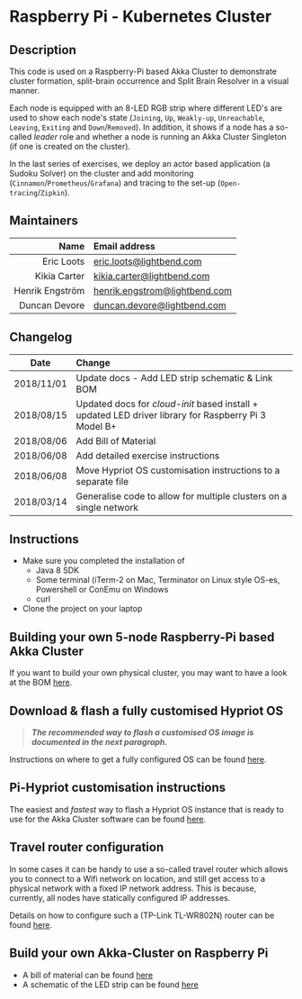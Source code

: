 # Raspberry Pi - Kubernetes Cluster

## Description

This code is used on a Raspberry-Pi based Akka Cluster to demonstrate cluster formation, split-brain occurrence and Split Brain Resolver in a visual manner.

Each node is equipped with an 8-LED RGB strip where different LED's are used to show each node's state (`Joining`, `Up`, `Weakly-up`, `Unreachable`, `Leaving`, `Exiting` and `Down`/`Removed`). In addition, it shows if a node has a so-called _leader_ role and whether a node is running an Akka Cluster Singleton (if one is created on the cluster).

In the last series of exercises, we deploy an actor based application (a Sudoku Solver) on the cluster and add monitoring (`Cinnamon`/`Prometheus`/`Grafana`) and tracing to the set-up (`Open-tracing`/`Zipkin`).

## Maintainers

| Name               | Email address                           |
|-------------------:|:----------------------------------------|
| Eric Loots         | eric.loots@lightbend.com                |
| Kikia Carter       | kikia.carter@lightbend.com              |
| Henrik Engström    | henrik.engstrom@lightbend.com           |
| Duncan Devore      | duncan.devore@lightbend.com             |

## Changelog

| Date      | Change                                |
|:---------:|:--------------------------------------|
|2018/11/01 | Update docs - Add LED strip schematic & Link BOM |
|2018/08/15 | Updated docs for _cloud-init_ based install + updated LED driver library for Raspberry Pi 3 Model B+|
|2018/08/06 | Add Bill of Material |
|2018/06/08 | Add detailed exercise instructions |
|2018/06/08 | Move Hypriot OS customisation instructions to a separate file |
|2018/03/14 | Generalise code to allow for multiple clusters on a single network |

## Instructions

- Make sure you completed the installation of
    - Java 8 SDK
    - Some terminal (iTerm-2 on Mac, Terminator on Linux style OS-es, Powershell or ConEmu on Windows
    - curl
- Clone the project on your laptop

## Building your own 5-node Raspberry-Pi based Akka Cluster

If you want to build your own physical cluster, you may want to have a look at the BOM [here](images/BOM.md).


## Download & flash a fully customised Hypriot OS

> _**The recommended way to flash a customised OS image is documented in the next paragraph.**_

Instructions on where to get a fully configured OS can be found [here](Akka-Pi-OS-install-instructions.md).

## Pi-Hypriot customisation instructions

The easiest and _fastest_ way to flash a Hypriot OS instance that is ready to use for the Akka Cluster software can be found [here](Hypriot-OS-Customisation-Instructions.md).

## Travel router configuration

In some cases it can be handy to use a so-called travel router which allows you to connect to a Wifi network on location, and still get access to a physical network with a fixed IP network address. This is because, currently, all nodes have statically configured IP addresses.

Details on how to configure such a (TP-Link TL-WR802N) router can be found [here](Configuring-TP-Link-Travel-Router-for-class-room-environment.md).

## Build your own Akka-Cluster on Raspberry Pi

- A bill of material can be found [here](images/BOM.md)
- A schematic of the LED strip can be found [here](images/Schema_LED_Strip.pdf)

